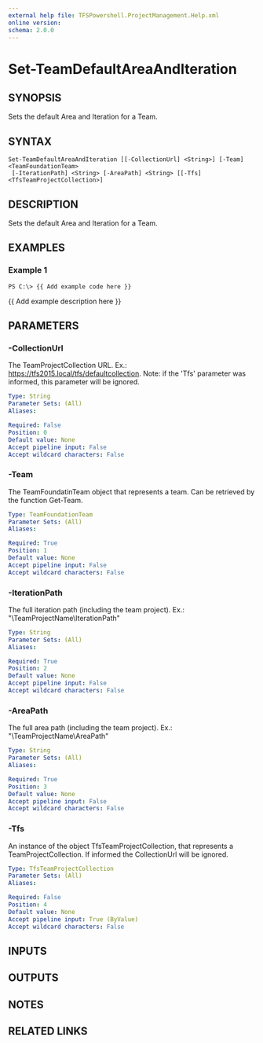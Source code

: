 ```yaml
---
external help file: TFSPowershell.ProjectManagement.Help.xml
online version: 
schema: 2.0.0
---
```


# Set-TeamDefaultAreaAndIteration

## SYNOPSIS
Sets the default Area and Iteration for a Team.

## SYNTAX

```
Set-TeamDefaultAreaAndIteration [[-CollectionUrl] <String>] [-Team] <TeamFoundationTeam>
 [-IterationPath] <String> [-AreaPath] <String> [[-Tfs] <TfsTeamProjectCollection>]
```

## DESCRIPTION
Sets the default Area and Iteration for a Team.

## EXAMPLES

### Example 1
```
PS C:\> {{ Add example code here }}
```

{{ Add example description here }}

## PARAMETERS

### -CollectionUrl
The TeamProjectCollection URL.
Ex.: https://tfs2015.local/tfs/defaultcollection. 
Note: if the 'Tfs' parameter was informed, this parameter will be ignored.

```yaml
Type: String
Parameter Sets: (All)
Aliases: 

Required: False
Position: 0
Default value: None
Accept pipeline input: False
Accept wildcard characters: False
```

### -Team
The TeamFoundatinTeam object that represents a team.
Can be retrieved by the function Get-Team.

```yaml
Type: TeamFoundationTeam
Parameter Sets: (All)
Aliases: 

Required: True
Position: 1
Default value: None
Accept pipeline input: False
Accept wildcard characters: False
```

### -IterationPath
The full iteration path (including the team project).
Ex.: "\TeamProjectName\IterationPath"

```yaml
Type: String
Parameter Sets: (All)
Aliases: 

Required: True
Position: 2
Default value: None
Accept pipeline input: False
Accept wildcard characters: False
```

### -AreaPath
The full area path (including the team project).
Ex.: "\TeamProjectName\AreaPath"

```yaml
Type: String
Parameter Sets: (All)
Aliases: 

Required: True
Position: 3
Default value: None
Accept pipeline input: False
Accept wildcard characters: False
```

### -Tfs
An instance of the object TfsTeamProjectCollection, that represents a TeamProjectCollection.
If informed the CollectionUrl will be ignored.

```yaml
Type: TfsTeamProjectCollection
Parameter Sets: (All)
Aliases: 

Required: False
Position: 4
Default value: None
Accept pipeline input: True (ByValue)
Accept wildcard characters: False
```

## INPUTS

## OUTPUTS

## NOTES

## RELATED LINKS


